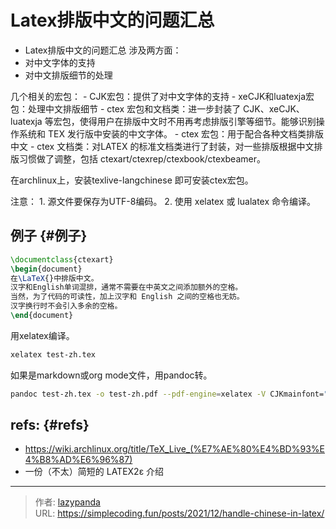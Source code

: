 # Latex排版中文的问题汇总


-   Latex排版中文的问题汇总 涉及两方面：
-   对中文字体的支持
-   对中文排版细节的处理

几个相关的宏包： - CJK宏包：提供了对中文字体的支持 -
xeCJK和luatexja宏包：处理中文排版细节 - ctex 宏包和文档类：进一步封装了
CJK、xeCJK、luatexja
等宏包，使得用户在排版中文时不用再考虑排版引擎等细节。能够识别操作系统和
TEX 发行版中安装的中文字体。 - ctex 宏包：用于配合各种文档类排版中文 -
ctex 文档类：对LATEX
的标准文档类进行了封装，对一些排版根据中文排版习惯做了调整，包括
ctexart/ctexrep/ctexbook/ctexbeamer。

在archlinux上，安装texlive-langchinese 即可安装ctex宏包。

注意： 1. 源文件要保存为UTF-8编码。 2. 使用 xelatex 或 lualatex
命令编译。


## 例子 {#例子}

```latex
\documentclass{ctexart}
\begin{document}
在\LaTeX{}中排版中文。
汉字和English单词混排，通常不需要在中英文之间添加额外的空格。
当然，为了代码的可读性，加上汉字和 English 之间的空格也无妨。
汉字换行时不会引入多余的空格。
\end{document}
```

用xelatex编译。

```bash
xelatex test-zh.tex
```

如果是markdown或org mode文件，用pandoc转。

```bash
pandoc test-zh.tex -o test-zh.pdf --pdf-engine=xelatex -V CJKmainfont="WenQuanYi Zen Hei"
```


## refs: {#refs}

-   <https://wiki.archlinux.org/title/TeX_Live_(%E7%AE%80%E4%BD%93%E4%B8%AD%E6%96%87)>
-   一份（不太）简短的 LATEX2ε 介绍


---

> 作者: [lazypanda](https://github.com/wanghuibin0)  
> URL: https://simplecoding.fun/posts/2021/12/handle-chinese-in-latex/  

